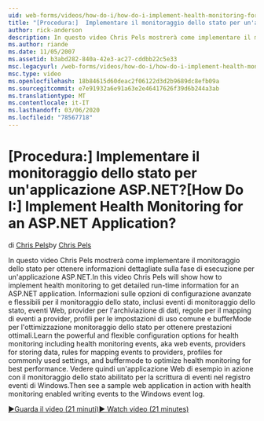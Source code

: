 ```yaml
---
uid: web-forms/videos/how-do-i/how-do-i-implement-health-monitoring-for-an-aspnet-application
title: "[Procedura:]  Implementare il monitoraggio dello stato per un'applicazione ASP.NET? | Microsoft Docs"
author: rick-anderson
description: In questo video Chris Pels mostrerà come implementare il monitoraggio dello stato per ottenere informazioni dettagliate sulla fase di esecuzione per un'applicazione ASP.NET. Scopri i potenti e...
ms.author: riande
ms.date: 11/05/2007
ms.assetid: b3abd282-840a-42e3-ac27-cddbb22c5e33
msc.legacyurl: /web-forms/videos/how-do-i/how-do-i-implement-health-monitoring-for-an-aspnet-application
msc.type: video
ms.openlocfilehash: 18b84615d60deac2f06122d3d2b9689dc8efb09a
ms.sourcegitcommit: e7e91932a6e91a63e2e46417626f39d6b244a3ab
ms.translationtype: MT
ms.contentlocale: it-IT
ms.lasthandoff: 03/06/2020
ms.locfileid: "78567718"
---
```

# <a name="how-do-i--implement-health-monitoring-for-an-aspnet-application"></a><span data-ttu-id="28470-105">[Procedura:]  Implementare il monitoraggio dello stato per un'applicazione ASP.NET?</span><span class="sxs-lookup"><span data-stu-id="28470-105">[How Do I:]  Implement Health Monitoring for an ASP.NET Application?</span></span>

<span data-ttu-id="28470-106">di [Chris Pels](https://twitter.com/chrispels)</span><span class="sxs-lookup"><span data-stu-id="28470-106">by [Chris Pels](https://twitter.com/chrispels)</span></span>

<span data-ttu-id="28470-107">In questo video Chris Pels mostrerà come implementare il monitoraggio dello stato per ottenere informazioni dettagliate sulla fase di esecuzione per un'applicazione ASP.NET.</span><span class="sxs-lookup"><span data-stu-id="28470-107">In this video Chris Pels will show how to implement health monitoring to get detailed run-time information for an ASP.NET application.</span></span> <span data-ttu-id="28470-108">Informazioni sulle opzioni di configurazione avanzate e flessibili per il monitoraggio dello stato, inclusi eventi di monitoraggio dello stato, eventi Web, provider per l'archiviazione di dati, regole per il mapping di eventi a provider, profili per le impostazioni di uso comune e bufferMode per l'ottimizzazione monitoraggio dello stato per ottenere prestazioni ottimali.</span><span class="sxs-lookup"><span data-stu-id="28470-108">Learn the powerful and flexible configuration options for health monitoring including health monitoring events, aka web events, providers for storing data, rules for mapping events to providers, profiles for commonly used settings, and buffermode to optimize health monitoring for best performance.</span></span> <span data-ttu-id="28470-109">Vedere quindi un'applicazione Web di esempio in azione con il monitoraggio dello stato abilitato per la scrittura di eventi nel registro eventi di Windows.</span><span class="sxs-lookup"><span data-stu-id="28470-109">Then see a sample web application in action with health monitoring enabled writing events to the Windows event log.</span></span>

[<span data-ttu-id="28470-110">&#9654;Guarda il video (21 minuti)</span><span class="sxs-lookup"><span data-stu-id="28470-110">&#9654; Watch video (21 minutes)</span></span>](https://channel9.msdn.com/Blogs/ASP-NET-Site-Videos/how-do-i-implement-health-monitoring-for-an-aspnet-application)
